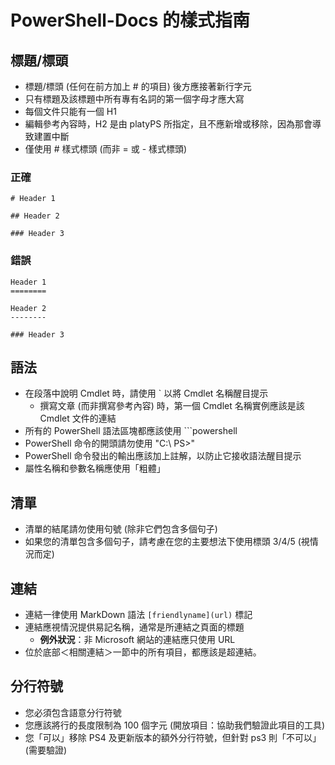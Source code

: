 # <a name="style-guide-for-powershell-docs"></a>PowerShell-Docs 的樣式指南


## <a name="titlesheadings"></a>標題/標頭

* 標題/標頭 (任何在前方加上 \# 的項目) 後方應接著新行字元
* 只有標題及該標題中所有專有名詞的第一個字母才應大寫
* 每個文件只能有一個 H1
* 編輯參考內容時，H2 是由 platyPS 所指定，且不應新增或移除，因為那會導致建置中斷
* 僅使用 \# 樣式標頭 (而非 = 或 \- 樣式標頭)

### <a name="correct"></a>正確

```
# Header 1

## Header 2

### Header 3

```

### <a name="incorrect"></a>錯誤

```
Header 1
========

Header 2
--------

### Header 3
```

## <a name="syntax"></a>語法

* 在段落中說明 Cmdlet 時，請使用 \` 以將 Cmdlet 名稱醒目提示
  * 撰寫文章 (而非撰寫參考內容) 時，第一個 Cmdlet 名稱實例應該是該 Cmdlet 文件的連結
* 所有的 PowerShell 語法區塊都應該使用 &#96;&#96;&#96;powershell
* PowerShell 命令的開頭請勿使用 "C:\ PS>"
* PowerShell 命令發出的輸出應該加上註解，以防止它接收語法醒目提示
* 屬性名稱和參數名稱應使用「粗體」


## <a name="lists"></a>清單

* 清單的結尾請勿使用句號 (除非它們包含多個句子)
* 如果您的清單包含多個句子，請考慮在您的主要想法下使用標頭 3/4/5 (視情況而定)

## <a name="links"></a>連結

* 連結一律使用 MarkDown 語法 `[friendlyname](url)` 標記
* 連結應視情況提供易記名稱，通常是所連結之頁面的標題
  * **例外狀況**：非 Microsoft 網站的連結應只使用 URL
* 位於底部＜相關連結＞一節中的所有項目，都應該是超連結。 

## <a name="line-breaks"></a>分行符號

* 您必須包含語意分行符號
* 您應該將行的長度限制為 100 個字元 (開放項目：協助我們驗證此項目的工具)
* 您「可以」移除 PS4 及更新版本的額外分行符號，但針對 ps3 則「不可以」(需要驗證)
